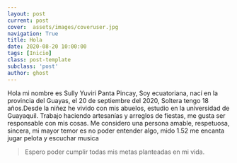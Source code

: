 ```yaml
---
layout: post
current: post
cover:  assets/images/coveruser.jpg
navigation: True
title: Hola
date: 2020-08-20 10:00:00
tags: [Inicio]
class: post-template
subclass: 'post'
author: ghost
---
```

Hola mi nombre es Sully Yuviri Panta Pincay, Soy ecuatoriana, nací en la provincia del Guayas, el 20 de septiembre del 2020, Soltera tengo 18 años.Desde la niñez he vivido con mis abuelos, estudio en la universidad de Guayaquil. Trabajo haciendo artesanías y arreglos de fiestas, me gusta ser responsable con mis cosas. Me considero una persona amable, respetuosa, sincera, mi mayor temor es no poder entender algo, mido 1.52 me encanta jugar pelota y escuchar musica

> Espero poder cumplir todas mis metas planteadas en mi vida.
